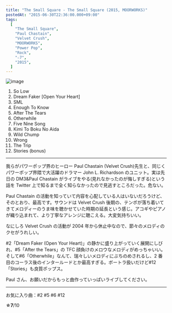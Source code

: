 ```yaml
---
title: "The Small Square - The Small Square (2015, MOORWORKS)"
postedAt: "2015-06-30T22:36:00.000+09:00"
tags:
  [
    "The Small Square",
    "Paul Chastain",
    "Velvet Crush",
    "MOORWORKS",
    "Power Pop",
    "Rock",
    "☆7",
    "2015",
  ]
---
```


![image](/images/122851893489_0.jpg)

1. So Low
2. Dream Faker \[Open Your Heart\]
3. SML
4. Enough To Know
5. After The Tears
6. Otherwhile
7. Five Nine Song
8. Kimi To Boku No Aida
9. Wild Chump
10. Wrong
11. The Trip
12. Stories (bonus)

---

我らがパワーポップ界のヒーロー Paul Chastain (Velvet Crush)先生と、同じくパワーポップ界隈で大活躍のドラマー John L. Richardson のユニット。実は先日の DM3&Paul Chastain がライブをやる(見れなかったのが悔しすぎる)という話を Twitter 上で知るまで全く知らなかったので見逃すところだった。危ない。

Paul Chastain の活動を知っていて内容を心配している人はいないだろうけど、そのとおり、最高です。サウンドは Velvet Crush 後期の、テンポが落ち着いてきてメロディーのうま味を聴かせていた時期の延長という感じ。アコギやピアノが織り込まれて、より丁寧なアレンジに聴こえる。大変気持ちいい。

なにしろ Velvet Crush の活動が 2004 年から休止中なので、節々のメロディのクセがうれしい。

#2「Dream Faker (Open Your Heart)」の静かに盛り上がっていく展開にしびれ、#5「After the Tears」の TFC 顔負けのメロウなメロディがめっちゃいい。そして#6「Otherwhile」なんて、瑞々しいメロディにぶちのめされるし、2 番目のコーラス後のインタールードとか最高すぎる。ボートラ扱いだけど#12「Stories」も良質ポップス。

Paul さん、お願いだからもっと曲作っていっぱいライブしてください。

---

お気に入り曲：#2 #5 #6 #12

**☆7**/10
